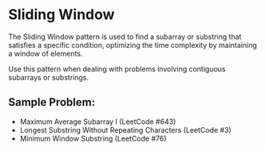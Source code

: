# Sliding Window

The Sliding Window pattern is used to find a subarray or substring that satisfies a specific condition, optimizing the time complexity by maintaining a window of elements.

Use this pattern when dealing with problems involving contiguous subarrays or substrings.

## Sample Problem:

- Maximum Average Subarray I (LeetCode #643)
- Longest Substring Without Repeating Characters (LeetCode #3)
- Minimum Window Substring (LeetCode #76)

